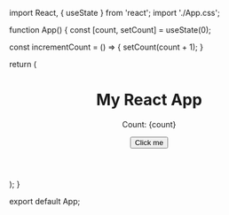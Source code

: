 import React, { useState } from 'react';
import './App.css';

function App() {
  const [count, setCount] = useState(0);

  const incrementCount = () => {
    setCount(count + 1);
  }

  return (
    <div className="App">
      <header className="App-header">
        <h1>My React App</h1>
        <p>Count: {count}</p>
        <button onClick={incrementCount}>Click me</button>
      </header>
    </div>
  );
}

export default App;
